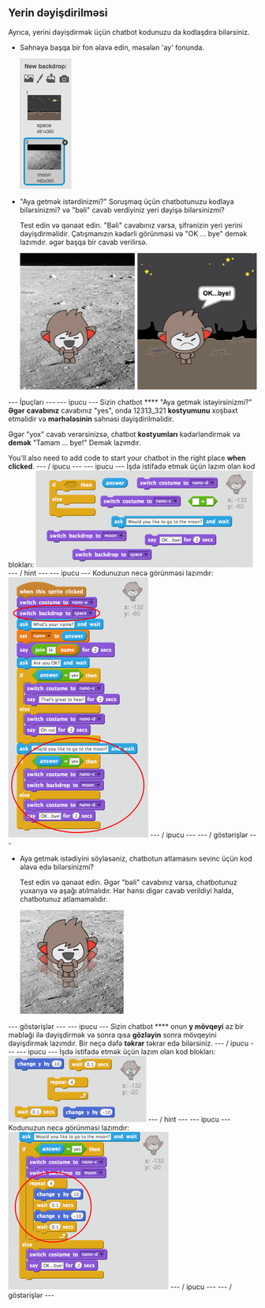 ## Yerin dəyişdirilməsi

Ayrıca, yerini dəyişdirmək üçün chatbot kodunuzu da kodlaşdıra bilərsiniz.

+ Səhnəyə başqa bir fon əlavə edin, məsələn 'ay' fonunda.
    
    ![Bir 'ay' fonunu əlavə etmək](images/chatbot-moon.png)

+ "Aya getmək istərdinizmi?" Soruşmaq üçün chatbotunuzu kodlaya bilərsinizmi? və "bəli" cavab verdiyiniz yeri dəyişə bilərsinizmi?
    
    Test edin və qənaət edin. "Bəli" cavabınız varsa, şifrənizin yeri yerini dəyişdirməlidir. Çatışmanızın kədərli görünməsi və "OK ... bye" demək lazımdır. əgər başqa bir cavab verilirsə.
    
    ![Dəyişən zəminin yoxlanılması](images/chatbot-backdrop-test.png)

\--- İpuçları \--- \--- ipucu \--- Sizin chatbot **** "Aya getmək istəyirsinizmi?" **Əgər** **cavabınız** </strong> cavabınız "yes", onda 12313_321 **kostyumunu** xoşbəxt etməlidir və **mərhələsinin** səhnəsi dəyişdirilməlidir.

Əgər "yox" cavab verərsinizsə, chatbot **kostyumları** kədərləndirmək və **demək** "Tamam ... bye!" Demək lazımdır.

You'll also need to add code to start your chatbot in the right place **when clicked**. \--- / ipucu \--- \--- ipucu \--- İşdə istifadə etmək üçün lazım olan kod blokları: ![Blocks for changing the backdrop](images/chatbot-backdrop-blocks.png) \--- / hint \--- \--- ipucu \--- Kodunuzun necə görünməsi lazımdır: ![Code for changing the backdrop](images/chatbot-backdrop-code.png) \--- / ipucu \--- \--- / göstərişlər \---

+ Aya getmək istədiyini söyləsəniz, chatbotun atlamasını sevinc üçün kod əlavə edə bilərsinizmi?
    
    Test edin və qənaət edin. Əgər "bəli" cavabınız varsa, chatbotunuz yuxarıya və aşağı atılmalıdır. Hər hansı digər cavab verildiyi halda, chatbotunuz atlamamalıdır.
    
    ![Bir atlama ChatBot test](images/chatbot-jump-test.png)

\--- göstərişlər \--- \--- ipucu \--- Sizin chatbot **** onun **y mövqeyi** az bir məbləği ilə dəyişdirmək və sonra qısa **gözləyin** sonra mövqeyini dəyişdirmək lazımdır. Bir neçə dəfə **təkrar** təkrar edə bilərsiniz. \--- / ipucu \--- \--- ipucu \--- İşdə istifadə etmək üçün lazım olan kod blokları: ![Blocks for a jumping ChatBot](images/chatbot-jump-blocks.png) \--- / hint \--- \--- ipucu \--- Kodunuzun necə görünməsi lazımdır: ![Code for a jumping ChatBot](images/chatbot-jump-code.png) \--- / ipucu \--- \--- / göstərişlər \---
